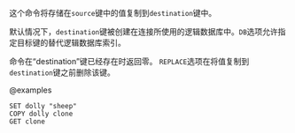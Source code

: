 这个命令将存储在`source`键中的值复制到`destination`键中。

默认情况下，`destination`键被创建在连接所使用的逻辑数据库中。`DB`选项允许指定目标键的替代逻辑数据库索引。

命令在“destination”键已经存在时返回零。 `REPLACE`选项在将值复制到`destination`键之前删除该键。

@examples

```
SET dolly "sheep"
COPY dolly clone
GET clone
```

